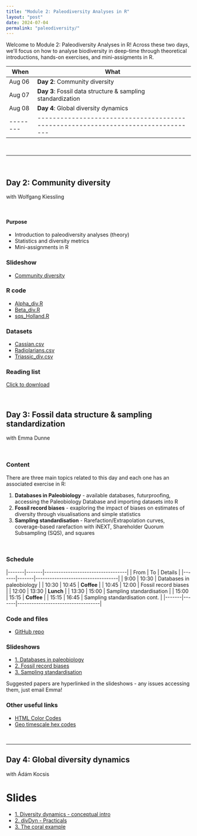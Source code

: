 ```yaml
---
title: "Module 2: Paleodiversity Analyses in R"
layout: "post" 
date: 2024-07-04
permalink: "paleodiversity/"
---
```


Welcome to Module 2: Paleodiversity Analyses in R! Across these two days, we'll focus on how to analyse biodiversity in deep-time through theoretical introductions, hands-on exercises, and mini-assigments in R. 


| When   | What                                                                            |
|--------|---------------------------------------------------------------------------------|
| Aug 06 | **Day 2**: Community diversity                                                  |
| Aug 07 | **Day 3**: Fossil data structure & sampling standardization                     |
| Aug 08 | **Day 4**: Global diversity dynamics                                            |
|--------|---------------------------------------------------------------------------------|

<br>

- - -

<br>

## Day 2: Community diversity
with Wolfgang Kiessling

<br>

#### Purpose
- Introduction to paleodiversity analyses (theory)
- Statistics and diversity metrics
- Mini-assignments in R


### Slideshow
- [Community diversity]({{site.baseurl}}/data/paleodiversity/CommunityDiversity2023.pptx)

### R code
- [Alpha_div.R]({{site.baseurl}}/data/paleodiversity/Alpha_div.R)
- [Beta_div.R]({{site.baseurl}}/data/paleodiversity/Beta_div.R)
- [sqs_Holland.R]({{site.baseurl}}/data/paleodiversity/sqs_Holland.R)


### Datasets
- [Cassian.csv]({{site.baseurl}}/data/paleodiversity/Cassian.csv)
- [Radiolarians.csv]({{site.baseurl}}/data/paleodiversity/Radiolarians.csv)
- [Triassic_div.csv]({{site.baseurl}}/data/paleodiversity/Triassic_div.csv)


### Reading list
[Click to download]({{site.baseurl}}/data/paleodiversity/ReadingList_Kiessling.docx)

<br>


## Day 3: Fossil data structure & sampling standardization
with Emma Dunne

<br>

### Content

There are three main topics related to this day and each one has an associated exercise in R:

1. **Databases in Paleobiology** - available databases, futurproofing, accessing the Paleobiology Database and importing datasets into R
2. **Fossil record biases** - exaploring the impact of biases on estimates of diversity through visualisations and simple statistics
3. **Sampling standardisation** - Rarefaction/Extrapolation curves, coverage-based rarefaction with iNEXT, Shareholder Quorum Subsampling (SQS), and squares

<br>

### Schedule

|-------|-------|-----------------------------------|
| From  | To    | Details                           |
|-------|-------|-----------------------------------|
| 9:00  | 10:30 | Databases in paleobiology         |
| 10:30 | 10:45 | **Coffee**                        |
| 10:45 | 12:00 | Fossil record biases              |
| 12:00 | 13:30 | **Lunch**                         |
| 13:30 | 15:00 | Sampling standardisation          |
| 15:00 | 15:15 | **Coffee**                        |
| 15:15 | 16:45 | Sampling standardisation cont.    |
|-------|-------|-----------------------------------|

### Code and files
- [GitHub repo](https://github.com/emmadunne/APW-2023-paleodiversity)

### Slideshows
- [1. Databases in paleobiology]({{site.baseurl}}/data/paleodiversity/Day3_Emma/01_Databases.pdf)
- [2. Fossil record biases]({{site.baseurl}}/data/paleodiversity/Day3_Emma/02_Fossil_biases.pdf)
- [3. Sampling standardisation]({{site.baseurl}}/data/paleodiversity/Day3_Emma/03_Sampling_standardisation.pdf)

Suggested papers are hyperlinked in the slideshows - any issues accessing them, just email Emma!

### Other useful links
- [HTML Color Codes](https://htmlcolorcodes.com/)
- [Geo timescale hex codes](https://github.com/crimeacs/Geochronological_Colors/blob/master/Geochronological_scale_HEX.pdf)


<br>


- - -


## Day 4: Global diversity dynamics 
with Ádám Kocsis


# Slides
- [1. Diversity dynamics - conceptual intro]({{site.baseurl}}/data/paleodiversity/Day4_Adam/2023-08-25_divDyn_basics.pdf)
- [2. divDyn - Practicals]({{site.baseurl}}/data/paleodiversity/Day4_Adam/divDyn_apw2023.html)
- [3. The coral example](https://evolv-ed.net//articles/2023-06-16_corals_divdyn-2.html)

